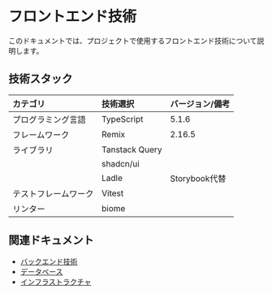 # フロントエンド技術

このドキュメントでは、プロジェクトで使用するフロントエンド技術について説明します。

## 技術スタック

| カテゴリ           | 技術選択       | バージョン/備考 |
| :----------------- | :------------- | :-------------- |
| プログラミング言語 | TypeScript     | 5.1.6           |
| フレームワーク     | Remix          | 2.16.5          |
| ライブラリ         | Tanstack Query |                 |
|                    | shadcn/ui      |                 |
|                    | Ladle          | Storybook代替   |
| テストフレームワーク | Vitest         |                 |
| リンター | biome |           |
    

## 関連ドキュメント

- [バックエンド技術](./backend.md)
- [データベース](./database.md)
- [インフラストラクチャ](./infrastructure.md)
